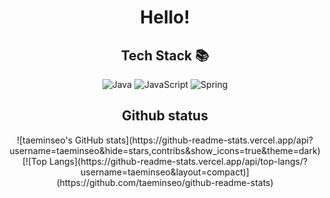 <div align="center">
<h1> Hello! </h1>

<h2> Tech Stack 📚 </h2>
  
![Java](https://img.shields.io/badge/-JAVA-007396?style=for-the-badge&logo=Java&logoColor=black)
![JavaScript](https://img.shields.io/badge/-JavaScript-%23F7DF1C?style=for-the-badge&logo=javascript&logoColor=000000&labelColor=%23F7DF1C&color=%23FFCE5A)
![Spring](https://img.shields.io/badge/Spring-6DB33F?style=for-the-badge&logo=Spring&logoColor=white)
  
<h2> Github status </h2>
![taeminseo's GitHub stats](https://github-readme-stats.vercel.app/api?username=taeminseo&hide=stars,contribs&show_icons=true&theme=dark)
[![Top Langs](https://github-readme-stats.vercel.app/api/top-langs/?username=taeminseo&layout=compact)](https://github.com/taeminseo/github-readme-stats)

</div>
